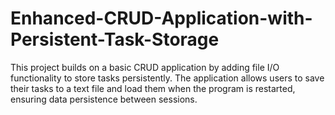 # Enhanced-CRUD-Application-with-Persistent-Task-Storage
This project builds on a basic CRUD application by adding file I/O functionality to store tasks persistently. The application allows users to save their tasks to a text file and load them when the program is restarted, ensuring data persistence between sessions.
